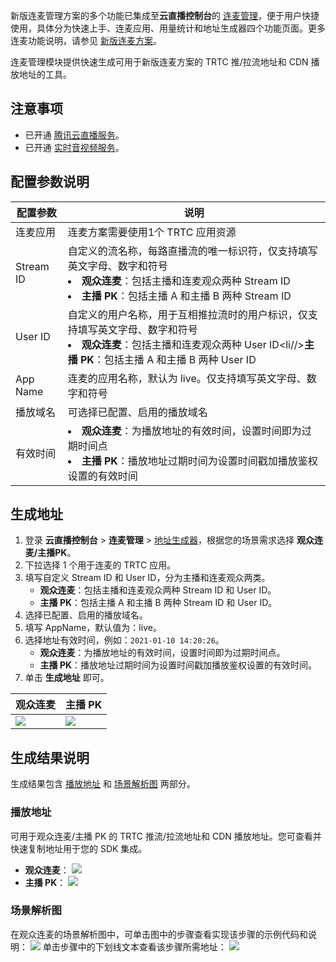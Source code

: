 新版连麦管理方案的多个功能已集成至**云直播控制台**的 [连麦管理](https://console.cloud.tencent.com/live/micro/start)，便于用户快捷使用，具体分为快速上手、连麦应用、用量统计和地址生成器四个功能页面。更多连麦功能说明，请参见 [新版连麦方案](https://cloud.tencent.com/document/product/1449/57103)。

连麦管理模块提供快速生成可用于新版连麦方案的 TRTC 推/拉流地址和 CDN 播放地址的工具。

## 注意事项

- 已开通 [腾讯云直播服务](https://console.cloud.tencent.com/live)。
- 已开通 [实时音视频服务](https://console.cloud.tencent.com/trtc)。

[](id:parameter)
## 配置参数说明
| 配置参数  | 说明                                                         |
| --------- | ------------------------------------------------------------ |
| 连麦应用  | 连麦方案需要使用1个 TRTC 应用资源                            |
| Stream ID | 自定义的流名称，每路直播流的唯一标识符，仅支持填写英文字母、数字和符号<li/>**观众连麦**：包括主播和连麦观众两种 Stream ID<li/>**主播 PK**：包括主播 A 和主播 B 两种  Stream ID |
| User ID   | 自定义的用户名称，用于互相推拉流时的用户标识，仅支持填写英文字母、数字和符号<li/>**观众连麦**：包括主播和连麦观众两种 User ID<li//>**主播 PK**：包括主播 A 和主播 B 两种  User ID |
| App Name  | 连麦的应用名称，默认为 live。仅支持填写英文字母、数字和符号 |
| 播放域名  | 可选择已配置、启用的播放域名                               |
| 有效时间  | <li/>**观众连麦**：为播放地址的有效时间，设置时间即为过期时间点<li/>**主播 PK**：播放地址过期时间为设置时间戳加播放鉴权设置的有效时间 |

[](id:add)
## 生成地址
1. 登录 **云直播控制台** > **连麦管理** > [地址生成器](https://console.cloud.tencent.com/live/micro/address)，根据您的场景需求选择 **观众连麦/主播PK**。
2. 下拉选择 1 个用于连麦的 TRTC 应用。
3. 填写自定义 Stream ID 和 User ID，分为主播和连麦观众两类。
   - **观众连麦**：包括主播和连麦观众两种 Stream ID 和 User ID。
   - **主播 PK**：包括主播 A 和主播 B 两种  Stream ID 和 User ID。
4. 选择已配置、启用的播放域名。
5. 填写 AppName，默认值为：live。
6. 选择地址有效时间，例如：`2021-01-10 14:20:26`。
   - **观众连麦**：为播放地址的有效时间，设置时间即为过期时间点。
   - **主播 PK**：播放地址过期时间为设置时间戳加播放鉴权设置的有效时间。
7. 单击 **生成地址** 即可。

|                           观众连麦                           |                           主播 PK                            |
| ---------------------------------------------------------- | ---------------------------------------------------------- |
| ![](https://qcloudimg.tencent-cloud.cn/raw/73bf20d271416861fed5d68e116395c6.png) | ![](https://qcloudimg.tencent-cloud.cn/raw/6418f6b694d8fb93499a416109eb294a.png) |


## 生成结果说明
生成结果包含 [播放地址](#add) 和 [场景解析图](#pic) 两部分。

[](id:add)
### 播放地址
可用于观众连麦/主播 PK 的 TRTC 推流/拉流地址和 CDN 播放地址。您可查看并快速复制地址用于您的 SDK 集成。
- **观众连麦**：
![](https://qcloudimg.tencent-cloud.cn/raw/b33445d067790edbd430b745a81a4ba3.png)
- **主播 PK**：
![](https://qcloudimg.tencent-cloud.cn/raw/dfb8c481b4096f01027f2c119e08c46f.png)


[](id:pic)
### 场景解析图
在观众连麦的场景解析图中，可单击图中的步骤查看实现该步骤的示例代码和说明：
![](https://qcloudimg.tencent-cloud.cn/raw/068d3d9345358b576917042a69c8a9eb.png)
单击步骤中的下划线文本查看该步骤所需地址：
![](https://qcloudimg.tencent-cloud.cn/raw/3d137aca1af4311a2ee9a741cea480ea.png)



